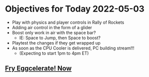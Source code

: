 # Objectives for Today 2022-05-03

- Play with physics and player controls in Rally of Rockets
- Adding air control in the form of a glider
- Boost only work in air with the space bar?
  - IE: Space to Jump, then Space to boost?
- Playtest the changes if they get wrapped up
- As soon as the CPU Cooler is delivered, PC building stream!!!
  - (Expecting to start 1pm to 4pm ET)

## [Fry Eggcelerate! Now](https://store.steampowered.com/app/1902100/Winter_Eggspansion_for_Eggcelerate/)
